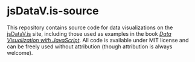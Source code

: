 jsDataV.is-source
=================

This repository contains source code for data visualizations on the [jsDataV.is](http://jsDataV.is) site, including those used as examples in the book [_Data Visualization with JavaScript_](http://www.nostarch.com). All code is available under MIT license and can be freely used without attribution (though attribution is always welcome).
